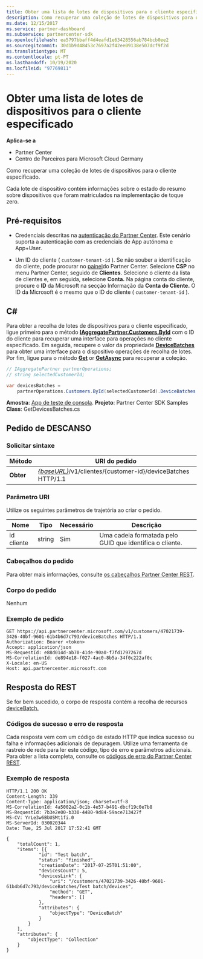 ```yaml
---
title: Obter uma lista de lotes de dispositivos para o cliente especificado
description: Como recuperar uma coleção de lotes de dispositivos para o cliente especificado.
ms.date: 12/15/2017
ms.service: partner-dashboard
ms.subservice: partnercenter-sdk
ms.openlocfilehash: ea5797bbaff4d4eafd1e63428556ab784bcb0ee2
ms.sourcegitcommit: 30d1b9d48453c7697a2f42ee09138e507dcf9f2d
ms.translationtype: MT
ms.contentlocale: pt-PT
ms.lasthandoff: 10/19/2020
ms.locfileid: "97769811"
---
```

# <a name="get-a-list-of-device-batches-for-the-specified-customer"></a>Obter uma lista de lotes de dispositivos para o cliente especificado

**Aplica-se a**

- Partner Center
- Centro de Parceiros para Microsoft Cloud Germany

Como recuperar uma coleção de lotes de dispositivos para o cliente especificado.

Cada lote de dispositivo contém informações sobre o estado do resumo sobre dispositivos que foram matriculados na implementação de toque zero.

## <a name="prerequisites"></a>Pré-requisitos

- Credenciais descritas na [autenticação do Partner Center](partner-center-authentication.md). Este cenário suporta a autenticação com as credenciais de App autónoma e App+User.

- Um ID do cliente ( `customer-tenant-id` ). Se não souber a identificação do cliente, pode procurar no [painel](https://partner.microsoft.com/dashboard)do Partner Center. Selecione **CSP** no menu Partner Center, seguido de **Clientes**. Selecione o cliente da lista de clientes e, em seguida, selecione **Conta.** Na página conta do cliente, procure o **ID** da Microsoft na secção Informação da **Conta do Cliente.** O ID da Microsoft é o mesmo que o ID do cliente ( `customer-tenant-id` ).

## <a name="c"></a>C\#

Para obter a recolha de lotes de dispositivos para o cliente especificado, ligue primeiro para o método [**IAggregatePartner.Customers.ById**](/dotnet/api/microsoft.store.partnercenter.customers.icustomercollection.byid) com o ID do cliente para recuperar uma interface para operações no cliente especificado. Em seguida, recupere o valor da propriedade [**DeviceBatches**](/dotnet/api/microsoft.store.partnercenter.customers.icustomer.devicebatches) para obter uma interface para o dispositivo operações de recolha de lotes. Por fim, ligue para o método [**Get**](/dotnet/api/microsoft.store.partnercenter.devicesdeployment.idevicesbatchcollection.get) or [**GetAsync**](/dotnet/api/microsoft.store.partnercenter.devicesdeployment.idevicesbatchcollection.getasync) para recuperar a coleção.

``` csharp
// IAggregatePartner partnerOperations;
// string selectedCustomerId;

var devicesBatches =
    partnerOperations.Customers.ById(selectedCustomerId).DeviceBatches.Get();
```

**Amostra**: [App de teste de consola](console-test-app.md). **Projeto**: Partner Center SDK Samples **Class**: GetDevicesBatches.cs

## <a name="rest-request"></a>Pedido de DESCANSO

### <a name="request-syntax"></a>Solicitar sintaxe

| Método  | URI do pedido                                                                                   |
|---------|-----------------------------------------------------------------------------------------------|
| **Obter** | [*{baseURL}*](partner-center-rest-urls.md)/v1/clientes/{customer-id}/deviceBatches HTTP/1.1 |

### <a name="uri-parameter"></a>Parâmetro URI

Utilize os seguintes parâmetros de trajetória ao criar o pedido.

| Nome        | Tipo   | Necessário | Descrição                                           |
|-------------|--------|----------|-------------------------------------------------------|
| id cliente | string | Sim      | Uma cadeia formatada pelo GUID que identifica o cliente. |

### <a name="request-headers"></a>Cabeçalhos do pedido

Para obter mais informações, consulte [os cabeçalhos Partner Center REST](headers.md).

### <a name="request-body"></a>Corpo do pedido

Nenhum

### <a name="request-example"></a>Exemplo de pedido

```http
GET https://api.partnercenter.microsoft.com/v1/customers/47021739-3426-40bf-9601-61b4b6d7c793/deviceBatches HTTP/1.1
Authorization: Bearer <token>
Accept: application/json
MS-RequestId: e88d014d-ab70-41de-90a0-f7fd1797267d
MS-CorrelationId: de894e18-f027-4ac0-8b5a-34f0c222af0c
X-Locale: en-US
Host: api.partnercenter.microsoft.com
```

## <a name="rest-response"></a>Resposta do REST

Se for bem sucedido, o corpo de resposta contém a recolha de recursos [deviceBatch.](device-deployment-resources.md#devicebatch)

### <a name="response-success-and-error-codes"></a>Códigos de sucesso e erro de resposta

Cada resposta vem com um código de estado HTTP que indica sucesso ou falha e informações adicionais de depuragem. Utilize uma ferramenta de rastreio de rede para ler este código, tipo de erro e parâmetros adicionais. Para obter a lista completa, consulte os [códigos de erro do Partner Center REST](error-codes.md).

### <a name="response-example"></a>Exemplo de resposta

```http
HTTP/1.1 200 OK
Content-Length: 339
Content-Type: application/json; charset=utf-8
MS-CorrelationId: 4a5002a2-0c1b-4e57-b491-dbcf19c0e7b8
MS-RequestId: 7b3e2e00-b330-4480-9d84-59ace713427f
MS-CV: YrLe3w6BbUSMt1fi.0
MS-ServerId: 030020344
Date: Tue, 25 Jul 2017 17:52:41 GMT

{
    "totalCount": 1,
    "items": [{
            "id": "Test batch",
            "status": "finished",
            "creationDate": "2017-07-25T01:51:00",
            "devicesCount": 5,
            "devicesLink": {
                "uri": "/customers/47021739-3426-40bf-9601-61b4b6d7c793/deviceBatches/Test batch/devices",
                "method": "GET",
                "headers": []
            },
            "attributes": {
                "objectType": "DeviceBatch"
            }
        }
    ],
    "attributes": {
        "objectType": "Collection"
    }
}
```
